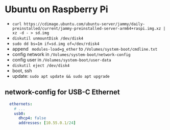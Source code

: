 # Ubuntu on Raspberry Pi

* `curl https://cdimage.ubuntu.com/ubuntu-server/jammy/daily-preinstalled/current/jammy-preinstalled-server-arm64+raspi.img.xz | xz -d - > sd.img`
* `diskutil unmountDisk /dev/disk4`
* `sudo dd bs=1m if=sd.img of=/dev/rdisk4`
* append ` modules-load=g_ether` to `/Volumes/system-boot/cmdline.txt`
* config network in `/Volumes/system-boot/network-config`
* config user in `/Volumes/system-boot/user-data`
* `diskutil eject /dev/disk4`
* boot, ssh
* update: `sudo apt update && sudo apt upgrade`

## network-config for USB-C Ethernet
```yaml
  ethernets:
    # ...
    usb0:
      dhcp4: false
      addresses: [10.55.0.1/24]
```

